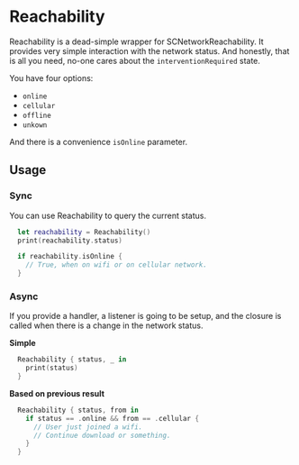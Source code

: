 # Reachability

Reachability is a dead-simple wrapper for SCNetworkReachability.
It provides very simple interaction with the network status. And
honestly, that is all you need, no-one cares about the 
`interventionRequired` state.

You have four options:
- `online`
- `cellular`
- `offline`
- `unkown`

And there is a convenience `isOnline` parameter.

## Usage

### Sync

You can use Reachability to query the current status.

```swift
  let reachability = Reachability()
  print(reachability.status)

  if reachability.isOnline {
    // True, when on wifi or on cellular network.
  }
```


### Async

If you provide a handler, a listener is going to be setup, and the  closure
is called when there is a change in the network status.

**Simple**

```swift
  Reachability { status, _ in
    print(status)
  }
```

**Based on previous result**

```swift
  Reachability { status, from in
    if status == .online && from == .cellular {
      // User just joined a wifi.
      // Continue download or something.
    }
  }
```